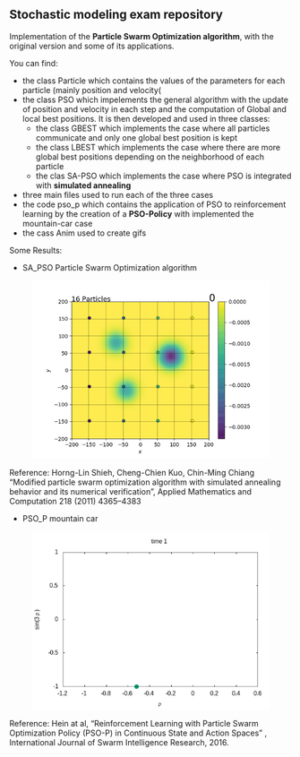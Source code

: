 ## Stochastic modeling exam repository

Implementation of the **Particle Swarm Optimization algorithm**, with the original version and some of its applications.

You can find:
- the class Particle which contains the values of the parameters for each particle (mainly position and velocity(
- the class PSO which impelements the general algorithm with the update of position and velocity in each step and the computation of Global and local best positions. It is then developed and used in three classes:
  - the class GBEST which implements the case where all particles communicate and only one global best position is kept
  - the class LBEST which implements the case where there are more global best positions depending on the neighborhood of each particle
  - the clas SA-PSO which implements the case where PSO is integrated with **simulated annealing**
- three main files used to run each of the three cases
- the code pso_p which contains the application of PSO to reinforcement learning by the creation of a **PSO-Policy** with implemented the mountain-car case
- the cass Anim used to create gifs


Some Results:
* SA_PSO Particle Swarm Optimization algorithm

<figure>
  <img src="Images/SAPSO_variables_changing_ordered_gaus.gif" width=500px>
</figure>

Reference: Horng-Lin Shieh, Cheng-Chien Kuo, Chin-Ming Chiang “Modified particle swarm optimization algorithm with simulated annealing behavior and its numerical verification”, Applied Mathematics and Computation 218 (2011) 4365–4383

* PSO_P mountain car

<figure>
  <img src="Images/mountain_car.gif" width=500px>
</figure>

Reference: Hein at al, “Reinforcement Learning with Particle Swarm Optimization Policy (PSO-P) in Continuous State and Action Spaces” , International Journal of Swarm Intelligence Research, 2016.



